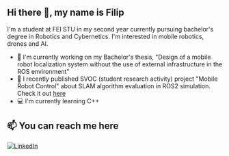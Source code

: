 ## Hi there 👋, my name is Filip

I'm a student at FEI STU in my second year currently pursuing bachelor's degree in Robotics and Cybernetics. I'm interested in mobile robotics, drones and AI.

- 🤖 I'm currently working on my Bachelor's thesis, "Design of a mobile robot localization system without the use of external infrastructure in the ROS environment"
- 🚀 I recently published SVOC (student research activity) project "Mobile Robot Control" about SLAM algorithm evaluation in ROS2 simulation. Check it out [here](https://github.com/Fleppe/SVOC/blob/master/mobile_robot_control.pdf)
- 💻 I'm currently learning C++

## 📫 You can reach me here

[![LinkedIn](https://img.shields.io/badge/-LinkedIn-blue?style=flat-square&logo=Linkedin&logoColor=white)](https://www.linkedin.com/in/kralf/)
